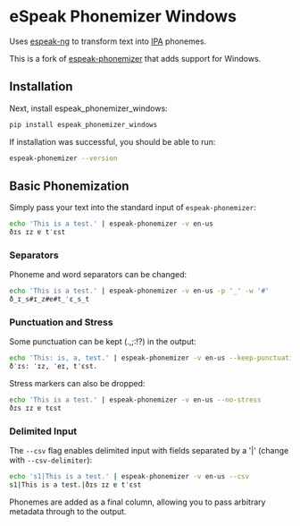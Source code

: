 # eSpeak Phonemizer Windows


Uses [espeak-ng](https://github.com/espeak-ng/espeak-ng) to transform text into [IPA](https://en.wikipedia.org/wiki/International_Phonetic_Alphabet) phonemes.

This is a fork of [espeak-phonemizer](https://github.com/rhasspy/espeak-phonemizer) that adds support for Windows.

## Installation

Next, install espeak_phonemizer_windows:

```sh
pip install espeak_phonemizer_windows
```

If installation was successful, you should be able to run:

```sh
espeak-phonemizer --version
```

## Basic Phonemization

Simply pass your text into the standard input of `espeak-phonemizer`:

```sh
echo 'This is a test.' | espeak-phonemizer -v en-us
ðɪs ɪz ɐ tˈɛst
```

### Separators

Phoneme and word separators can be changed:

```sh
echo 'This is a test.' | espeak-phonemizer -v en-us -p '_' -w '#'
ð_ɪ_s#ɪ_z#ɐ#t_ˈɛ_s_t
```

### Punctuation and Stress

Some punctuation can be kept (.,;:!?) in the output:

```sh
echo 'This: is, a, test.' | espeak-phonemizer -v en-us --keep-punctuation
ðˈɪs: ˈɪz, ˈeɪ, tˈɛst.
```

Stress markers can also be dropped:

```sh
echo 'This is a test.' | espeak-phonemizer -v en-us --no-stress
ðɪs ɪz ɐ tɛst
```

### Delimited Input

The `--csv` flag enables delimited input with fields separated by a '|' (change with `--csv-delimiter`):

```sh
echo 's1|This is a test.' | espeak-phonemizer -v en-us --csv
s1|This is a test.|ðɪs ɪz ɐ tˈɛst
```

Phonemes are added as a final column, allowing you to pass arbitrary metadata through to the output.

